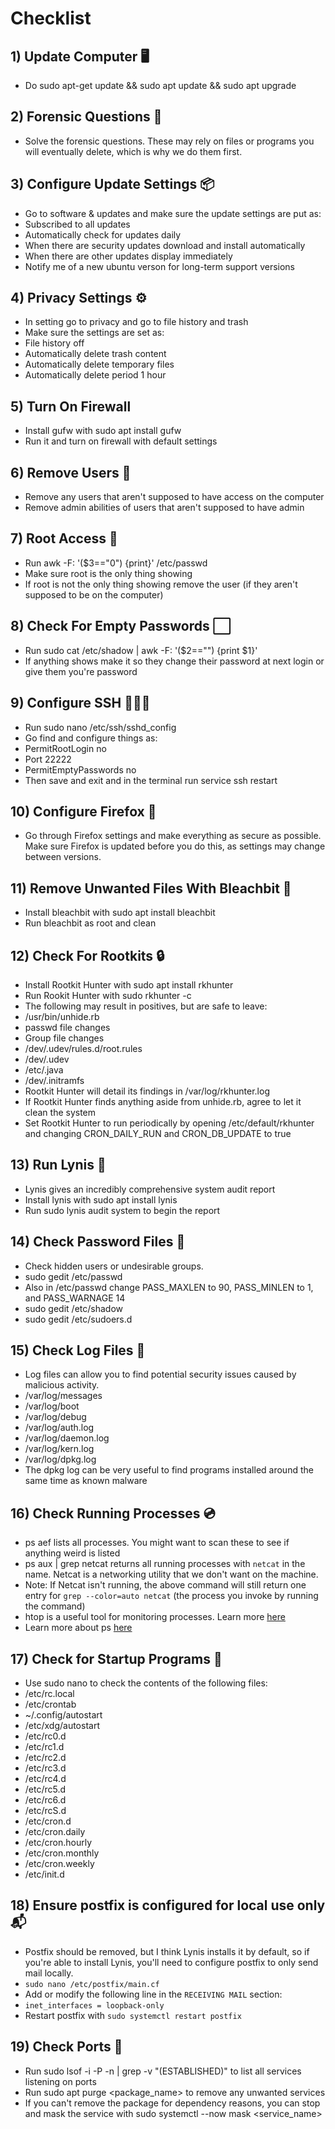 # Checklist

## 1) Update Computer 🖥️
* Do sudo apt-get update && sudo apt update && sudo apt upgrade

## 2) Forensic Questions 🔎

* Solve the forensic questions. These may rely on files or programs you will eventually delete, which is why we do them first.

## 3) Configure Update Settings 📦

* Go to software & updates and make sure the update settings are put as:
* Subscribed to all updates
* Automatically check for updates daily
* When there are security updates download and install automatically
* When there are other updates display immediately
* Notify me of a new ubuntu verson for long-term support versions

## 4) Privacy Settings ⚙️

* In setting go to privacy and go to file history and trash
* Make sure the settings are set as:
* File history off
* Automatically delete trash content
* Automatically delete temporary files
* Automatically delete period 1 hour

## 5) Turn On Firewall

* Install gufw with sudo apt install gufw
* Run it and turn on firewall with default settings

## 6) Remove Users 👤

* Remove any users that aren't supposed to have access on the computer
* Remove admin abilities of users that aren't supposed to have admin

## 7) Root Access 🚫

* Run awk -F: '($3=="0") {print}' /etc/passwd
* Make sure root is the only thing showing
* If root is not the only thing showing remove the user (if they aren't supposed to be on the computer)

## 8) Check For Empty Passwords ⬜

* Run sudo cat /etc/shadow | awk -F: '($2=="") {print $1}'
* If anything shows make it so they change their password at next login or give them you're password

## 9) Configure SSH 👨🏻‍💻

* Run sudo nano /etc/ssh/sshd_config
* Go find and configure things as:
* PermitRootLogin no
* Port 22222
* PermitEmptyPasswords no
* Then save and exit and in the terminal run service ssh restart

## 10) Configure Firefox 🦊

* Go through Firefox settings and make everything as secure as possible. Make sure Firefox is updated before you do this, as settings may change between versions. 

## 11) Remove Unwanted Files With Bleachbit 🧹

* Install bleachbit with sudo apt install bleachbit
* Run bleachbit as root and clean

## 12) Check For Rootkits 🔒

* Install Rootkit Hunter with sudo apt install rkhunter
* Run Rookit Hunter with sudo rkhunter -c
* The following may result in positives, but are safe to leave:
* /usr/bin/unhide.rb
* passwd file changes
* Group file changes
* /dev/.udev/rules.d/root.rules
* /dev/.udev
* /etc/.java
* /dev/.initramfs
* Rootkit Hunter will detail its findings in /var/log/rkhunter.log
* If Rootkit Hunter finds anything aside from unhide.rb, agree to let it clean the system
* Set Rootkit Hunter to run periodically by opening /etc/default/rkhunter and changing CRON_DAILY_RUN and CRON_DB_UPDATE to true

## 13) Run Lynis 📝

* Lynis gives an incredibly comprehensive system audit report
* Install lynis with sudo apt install lynis
* Run sudo lynis audit system to begin the report

## 14) Check Password Files 🔑

* Check hidden users or undesirable groups.
* sudo gedit /etc/passwd
* Also in /etc/passwd change PASS_MAXLEN to 90, PASS_MINLEN to 1, and PASS_WARNAGE 14
* sudo gedit /etc/shadow
* sudo gedit /etc/sudoers.d

## 15) Check Log Files 📄

* Log files can allow you to find potential security issues caused by malicious activity.
* /var/log/messages
* /var/log/boot
* /var/log/debug
* /var/log/auth.log
* /var/log/daemon.log
* /var/log/kern.log
* /var/log/dpkg.log
* The dpkg log can be very useful to find programs installed around the same time as known malware

## 16) Check Running Processes 💿

* ps aef lists all processes. You might want to scan these to see if anything weird is listed
* ps aux | grep netcat returns all running processes with `netcat` in the name. Netcat is a networking utility that we don't want on the machine.
* Note: If Netcat isn't running, the above command will still return one entry for `grep --color=auto netcat` (the process you invoke by running the command)
* htop is a useful tool for monitoring processes. Learn more [here](https://www.tecmint.com/htop-cpu-monitoring-tool-in-linux/)
* Learn more about ps [here](https://www.computernetworkingnotes.com/linux-tutorials/ps-aux-command-and-ps-command-explained.html)

## 17) Check for Startup Programs 🚀

* Use sudo nano <file name> to check the contents of the following files:
* /etc/rc.local
* /etc/crontab
* ~/.config/autostart
* /etc/xdg/autostart
* /etc/rc0.d
* /etc/rc1.d
* /etc/rc2.d
* /etc/rc3.d
* /etc/rc4.d
* /etc/rc5.d
* /etc/rc6.d
* /etc/rcS.d
* /etc/cron.d
* /etc/cron.daily
* /etc/cron.hourly
* /etc/cron.monthly
* /etc/cron.weekly
* /etc/init.d

## 18) Ensure postfix is configured for local use only 📬

* Postfix should be removed, but I think Lynis installs it by default, so if you're able to install Lynis, you'll need to configure postfix to only send mail locally.
* `sudo nano /etc/postfix/main.cf`
* Add or modify the following line in the `RECEIVING MAIL` section:
* `inet_interfaces = loopback-only`
* Restart postfix with `sudo systemctl restart postfix`

## 19) Check Ports 🚤

* Run sudo lsof -i -P -n | grep -v "(ESTABLISHED)" to list all services listening on ports
* Run sudo apt purge <package_name> to remove any unwanted services
* If you can't remove the package for dependency reasons, you can stop and mask the service with sudo systemctl --now mask <service_name>
